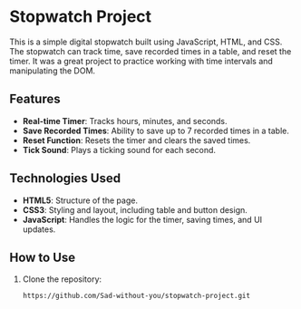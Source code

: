 # Stopwatch Project

This is a simple digital stopwatch built using JavaScript, HTML, and CSS. The stopwatch can track time, save recorded times in a table, and reset the timer. It was a great project to practice working with time intervals and manipulating the DOM.

## Features

- **Real-time Timer**: Tracks hours, minutes, and seconds.
- **Save Recorded Times**: Ability to save up to 7 recorded times in a table.
- **Reset Function**: Resets the timer and clears the saved times.
- **Tick Sound**: Plays a ticking sound for each second.

## Technologies Used

- **HTML5**: Structure of the page.
- **CSS3**: Styling and layout, including table and button design.
- **JavaScript**: Handles the logic for the timer, saving times, and UI updates.

## How to Use

1. Clone the repository:
   ```bash
   https://github.com/Sad-without-you/stopwatch-project.git
